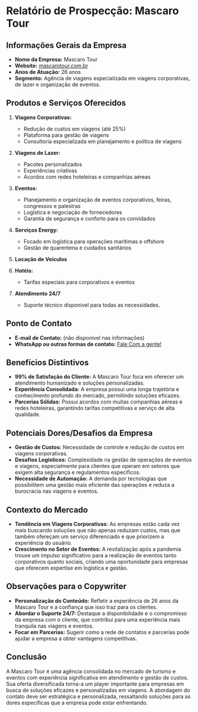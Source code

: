# Relatório de Prospecção: Mascaro Tour

## Informações Gerais da Empresa
- **Nome da Empresa:** Mascaro Tour
- **Website:** [mascarotour.com.br](https://mascarotour.com.br)
- **Anos de Atuação:** 26 anos
- **Segmento:** Agência de viagens especializada em viagens corporativas, de lazer e organização de eventos.

## Produtos e Serviços Oferecidos
1. **Viagens Corporativas:**
   - Redução de custos em viagens (até 25%)
   - Plataforma para gestão de viagens
   - Consultoria especializada em planejamento e política de viagens

2. **Viagens de Lazer:**
   - Pacotes personalizados
   - Experiências criativas
   - Acordos com redes hoteleiras e companhias aéreas

3. **Eventos:**
   - Planejamento e organização de eventos corporativos, feiras, congressos e palestras
   - Logística e negociação de fornecedores
   - Garantia de segurança e conforto para os convidados

4. **Serviços Energy:**
   - Focado em logística para operações marítimas e offshore
   - Gestão de quarentena e cuidados sanitários

5. **Locação de Veículos**
6. **Hotéis:**
   - Tarifas especiais para corporativos e eventos

7. **Atendimento 24/7**
   - Suporte técnico disponível para todas as necessidades.

## Ponto de Contato
- **E-mail de Contato:** (não disponível nas informações)
- **WhatsApp ou outras formas de contato:** [Fale Com a gente!](https://mascarotour.com.br/#elementor-action%3Aaction%3Dpopup%3Aopen%26settings%3DeyJpZCI6IjExMjMiLCJ0b2dnbGUiOmZhbHNlfQ%3D%3D)

## Benefícios Distintivos
- **99% de Satisfação do Cliente:** A Mascaro Tour foca em oferecer um atendimento humanizado e soluções personalizadas.
- **Experiência Consolidada:** A empresa possui uma longa trajetória e conhecimento profundo do mercado, permitindo soluções eficazes.
- **Parcerias Sólidas:** Possui acordos com muitas companhias aéreas e redes hoteleiras, garantindo tarifas competitivas e serviço de alta qualidade.

## Potenciais Dores/Desafios da Empresa
- **Gestão de Custos:** Necessidade de controle e redução de custos em viagens corporativas.
- **Desafios Logísticos:** Complexidade na gestão de operações de eventos e viagens, especialmente para clientes que operam em setores que exigem alta segurança e regulamentos específicos.
- **Necessidade de Automação:** A demanda por tecnologias que possibilitem uma gestão mais eficiente das operações e reduza a burocracia nas viagens e eventos.

## Contexto do Mercado
- **Tendência em Viagens Corporativas:** As empresas estão cada vez mais buscando soluções que não apenas reduzam custos, mas que também ofereçam um serviço diferenciado e que priorizem a experiência do usuário.
- **Crescimento no Setor de Eventos:** A revitalização após a pandemia trouxe um impulso significativo para a realização de eventos tanto corporativos quanto sociais, criando uma oportunidade para empresas que oferecem expertise em logística e gestão.

## Observações para o Copywriter
- **Personalização do Conteúdo:** Refletir a experiência de 26 anos da Mascaro Tour e a confiança que isso traz para os clientes.
- **Abordar o Suporte 24/7:** Destaque a disponibilidade e o compromisso da empresa com o cliente, que contribui para uma experiência mais tranquila nas viagens e eventos.
- **Focar em Parcerias:** Sugerir como a rede de contatos e parcerias pode ajudar a empresa a obter vantagens competitivas.

## Conclusão
A Mascaro Tour é uma agência consolidada no mercado de turismo e eventos com experiência significativa em atendimento e gestão de custos. Sua oferta diversificada torna-a um player importante para empresas em busca de soluções eficazes e personalizadas em viagens. A abordagem do contato deve ser estratégica e personalizada, ressaltando soluções para as dores específicas que a empresa pode estar enfrentando.